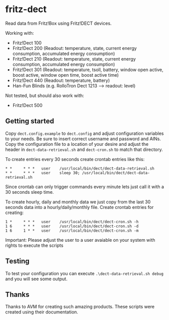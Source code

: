 # fritz-dect
Read data from Fritz!Box using Fritz!DECT devices.

Working with:
* Fritz!Dect 100
* Fritz!Dect 200 (Readout: temperature, state, current energy consumption, accumulated energy consumption)
* Fritz!Dect 210 (Readout: temperature, state, current energy consumption, accumulated energy consumption)
* Fritz!Dect 301 (Readout: temperature, tsoll, battery, window open active, boost active, window open time, boost active time)
* Fritz!Dect 440 (Readout: temperature, battery)
* Han-Fun Blinds (e.g. RolloTron Dect 1213 --> readout: level)

Not tested, but should also work with:
* Fritz!Dect 500

## Getting started
Copy `dect.config.example` to `dect.config` and adjust configuration variables to your needs. Be sure to insert correct username and password and AINs. Copy the configuration file to a location of your desire and adjust the header in `dect-data-retrieval.sh` and `dect-cron.sh` to match that directory.

To create entries every 30 seconds create crontab entries like this:
```
* *     * * *   user    /usr/local/bin/dect/dect-data-retrieval.sh
* *     * * *   user    sleep 30; /usr/local/bin/dect/dect-data-retrieval.sh
```

Since crontab can only trigger commands every minute lets just call it with a 30 seconds sleep time.

To create hourly, daily and monthly data we just copy from the last 30 seconds data into a hourly/daily/monthly file. Create crontab entries for creating:
```
1 *     * * *   user    /usr/local/bin/dect/dect-cron.sh -h
1 6     * * *   user    /usr/local/bin/dect/dect-cron.sh -d
1 6     1 * *   user    /usr/local/bin/dect/dect-cron.sh -m
```

Important: Please adjust the user to a user avaiable on your system with rights to execute the scripts

## Testing ##
To test your configuration you can execute `.\dect-data-retrieval.sh debug` and you will see some output.


## Thanks
Thanks to AVM for creating such amazing products. These scripts were created using their documentation.
